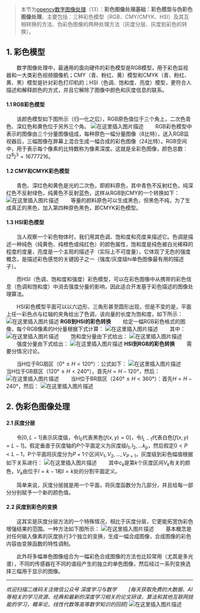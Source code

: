 
>本节为[opencv数字图像处理](https://mp.weixin.qq.com/s?__biz=MzU3NTg4NzI5Mw==&mid=2247485151&idx=4&sn=e23bf79a571580f46ecdc846411cb298&chksm=fd1d040dca6a8d1b70cb4a3f203f84fd1b36d1f039a7a26bebc865d5f194683be79247011cc7&scene=126&sessionid=1591665242&key=8ebeffed540e1039a0c0b2d912423cab35f62539221cf210bd8bce73fcfc4334e349890d5a48f90a0912d215c65dfaec6a0c7d6bc21330f842b0ffce08d3e5f650d7b7e9da2125f8bd2bb8c9a339323c&ascene=1&uin=MjY0MjIyMTc0Mw==&devicetype=Windows%2010%20x64&version=62090070&lang=zh_CN&exportkey=Ab%2b%2b8sUVpXg29KtMViZvawM=&pass_ticket=HyBamQqESDEtdNCkgZ3TWmLyQxaHMN7UXYJuVoErXfCaWPVkmo3xSQoIjbjYPP3u)（13）：**彩色图像处理基础：彩色模型与伪彩色图像处理**，主要包括：三种彩色模型（RGB、CMY/CMYK、HSI）及其互相转换的方法、伪彩色图像的两种处理方法（灰度分层、灰度到彩色的转换）。

## 1. 彩色模型
&emsp;&emsp;数字图像处理中，最通用的面向硬件的彩色模型是RGB模型，用于彩色监视器和一大类彩色视频摄像机；CMY（青、粉红、黄）模型和CMYK（青、粉红、黄、黑）模型是针对彩色打印机的；HSI（色调、饱和度、亮度）模型，更符合人描述和解释颜色的方式，并且它解除了图像中颜色和灰度信息的联系。
#### 1.1 RGB彩色模型
&emsp;&emsp;该颜色模型如下图所示（归一化之后），RGB原色值位于三个角上，二次色青色、深红色和黄色位于另外三个角。
![在这里插入图片描述](https://img-blog.csdnimg.cn/20200620100706983.png#pic_center)
&emsp;&emsp;RGB彩色模型中表示的图像由三个分量图像组成，每种原色一幅分量图像（8比特），送入RGB监视器后，三幅图像在屏幕上混合生成一幅合成的彩色图像（24比特）。RGB空间中，用于表示每个像素的比特数称为像素深度。这就是全彩色图像，颜色总数：$(2^8)^3=16777216$。
#### 1.2 CMY和CMYK彩色模型
&emsp;&emsp;青色、深红色和黄色是光的二次色，即颜料原色，其中青色不反射红色，纯深红色不反射绿色，纯黄色不反射蓝色，这样从RGB到CMY的一个转换如下：
![在这里插入图片描述](https://img-blog.csdnimg.cn/20200620101753536.png#pic_center)
&emsp;&emsp;等量的颜料原色可以生成黑色，但黑色不纯，为了生成真正的黑色，加入第四种原色黑色，即CMYK彩色模型。
#### 1.3 HSI彩色模型
&emsp;&emsp;当人观察一个彩色物体时，我们用其色调、饱和度和亮度来描述它。色调是描述一种纯色（纯黄色、纯橙色或纯红色）的颜色属性，饱和度是纯色被白光稀释的程度的度量，亮度是一个主观的描述子（实际上不可度量），它体现了无色的强度概念，是描述彩色感觉的关键因子之一（强度/灰度级hi单色图像最有用的描述子）。

&emsp;&emsp;而HSI（色调、饱和度和强度）彩色模型，可以在彩色图像中从携带的彩色信息（色调和饱和度）中消去强度分量的影响，因此适合开发基于彩色描述的图像处理算法。

&emsp;&emsp;HSI彩色模型平面可以以六边形、三角形甚至圆形出现，但是不变的是，平面上任一彩色点与红轴的夹角给出了色调，该向量的长度为饱和度，如下所示：
![在这里插入图片描述](https://img-blog.csdnimg.cn/2020062010291277.png#pic_center)
**RGB到HSI的彩色转换**
&emsp;&emsp;给定一幅RGB彩色格式的图像，每个RGB像素的H分量根据下式计算：
![在这里插入图片描述](https://img-blog.csdnimg.cn/20200620103020979.png#pic_center)
&emsp;&emsp;其中：
![在这里插入图片描述](https://img-blog.csdnimg.cn/20200620103041853.png#pic_center)
&emsp;&emsp;饱和度分量由下式给出：
![在这里插入图片描述](https://img-blog.csdnimg.cn/2020062010310529.png#pic_center)
&emsp;&emsp;强度分量由下式给出：
![在这里插入图片描述](https://img-blog.csdnimg.cn/20200620103125338.png#pic_center)
**HSI到RGB的彩色转换**
&emsp;&emsp;需要分情况讨论。

&emsp;&emsp;当H位于RG扇区（$0°\leq H <120°$）：公式如下：
![在这里插入图片描述](https://img-blog.csdnimg.cn/20200620103420634.png#pic_center)
&emsp;&emsp;当H位于GB扇区（$120°\leq H <240°$），首先$H=H-120°$，然后：
![在这里插入图片描述](https://img-blog.csdnimg.cn/20200620103520950.png#pic_center)
&emsp;&emsp;当H位于BR扇区（$240°\leq H <360°$）：首先$H=H-240°$，然后：
![在这里插入图片描述](https://img-blog.csdnimg.cn/2020062010360778.png#pic_center)
## 2. 伪彩色图像处理
#### 2.1 灰度分层
&emsp;&emsp;令$[0,L-1]$表示灰度级，令$l_0$代表黑色[$f(x,y)=0$]，令$l_{L-1}$代表白色[$f(x,y)=L-1$]。假定垂直于灰度轴的$P$个平面定义为灰度级$l_1,l_2,...k_p$，然后假定$0<P<L-1$，P个平面将灰度分为$P+1$个区间$V_1,V_2,...,V_{P+1}$，灰度级到彩色幅值根据如下关系进行：
![在这里插入图片描述](https://img-blog.csdnimg.cn/20200620104233554.png#pic_center)
&emsp;&emsp;其中$c_k$是第$k$个灰度区间$V_k$有关的颜色，$V_k$由位于$l=k-1$和$l=k$处的分割平面定义。

&emsp;&emsp;简单来说，灰度分层就是用一个平面，将灰度函数分为几部分，并且给每一部分分别赋予一个新的颜色值。
#### 2.2 灰度到彩色的变换
&emsp;&emsp;这其实是灰度分层方法的一个特殊情况，相比于灰度分层，它更能拓宽伪彩色增强结果的范围。一种方法如下图所示：
![在这里插入图片描述](https://img-blog.csdnimg.cn/2020062010463422.png#pic_center)
&emsp;&emsp;基本概念是对任何输入像素的灰度执行3个独立的变换，生成一幅合成图像，合成图像的彩色内容由变换函数的特性调制。

&emsp;&emsp;此外将多幅单色图像组合为一幅彩色合成图像的方法也比较常用（尤其是多光谱），不同的传感器在不同的谱段产生的独立的单色图像，然后经过一系列变换选择三幅用于显示的图像。


***
*欢迎扫描二维码关注微信公众号 深度学习与数学  &emsp;&emsp;[每天获取免费的大数据、AI等相关的学习资源、经典和最新的深度学习相关的论文研读，算法和其他互联网技能的学习，概率论、线性代数等高等数学知识的回顾]*
![在这里插入图片描述](https://img-blog.csdnimg.cn/20190409225134162.jpg#pic_center)